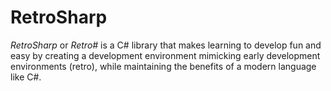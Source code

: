 # RetroSharp
*RetroSharp* or *Retro#* is a C# library that makes learning to develop fun and easy by creating a development 
environment mimicking early development environments (retro), while maintaining the benefits of a modern language
like C#.
